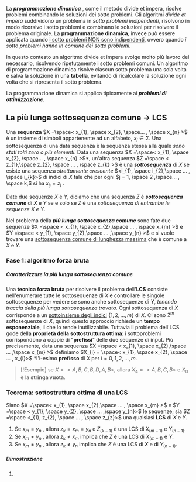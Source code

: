 La ***programmazione dinamica*** , come il metodo divide et impera, risolve problemi combinando le soluzioni dei sotto problemi. 
Gli algoritmi *divide et impera* suddividono un problema in *sotto problemi indipendenti*, risolvono in modo ricorsivo i sotto problemi e combinano le soluzioni per risolvere il problema originale.
La **programmazione dinamica**, invece può essere applicata quando <u>i sotto problemi NON sono indipendenti</u>, ovvero quando *i sotto problemi hanno in comune dei sotto problemi*.

In questo contesto un algoritmo divide et impera svolge molto più lavoro del necessario, risolvendo ripetutamente i sotto problemi comuni. Un algoritmo di programmazione dinamica risolve ciascun sotto problema una sola volta e salva la soluzione in una **tabella**, evitando di ricalcolare la soluzione ogni volta che si ripresenta il sotto problema.

La programmazione dinamica si applica tipicamente ai ***problemi di ottimizzazione***. 
## **La più lunga sottosequenza comune -> LCS**
Una **sequenza** $X =\space< x_{1}, \space x_{2}, \space... , \space x_{n} >$ è un insieme di simboli appartenente ad un alfabeto, $x_{i} \in \Sigma$.
Una sottosequenza di una data sequenza è la sequenza stessa alla quale *sono stati tolti zero o più elementi*. 
Data una sequenza $X =\space< x_{1}, \space x_{2}, \space... , \space x_{n} >$*, un'altra sequenza $Z =\space < z_{1},\space z_{2}, \space ... , \space z_{k} >$ è una ***sottosequenza*** di $X$ se esiste una sequenza *strettamente crescente* $<i_{1}, \space i_{2},\space ... , \space i_{k}>$ di indici di $X$ tale che per ogni $j = 1, \space 2 ,\space... , \space k,$ si ha $x_{i_{j}} = z_{j}$ .

Date due sequenze $X$ e $Y$, diciamo che una sequenza $Z$ è ***sottosequenza comune*** di $X$ e $Y$ se e solo se $Z$ è una *sottosequenza di entrambe le sequenze $X$ e $Y$*. 

Nel problema della ***più lunga sottosequenza comune*** sono fate due sequenze $X =\space < x_{1}, \space x_{2},\space ... , \space x_{m} >$ e $Y  =\space < y_{1}, \space y_{2},\space ... ,\space y_{n} >$ e si vuole trovare una <u>sottosequenza comune di lunghezza massima</u> che è comune a $X$ e $Y$.
### Fase 1: algoritmo forza bruta 
##### Caratterizzare la più lunga sottosequenza comune
Una **tecnica forza bruta** per risolvere il problema dell'**LCS** consiste nell'enumerare tutte le sottosequenze di $X$ e controllare le singole sottosequenze per vedere se sono anche sottosequenze di $Y$, *tenendo traccia della più lunga sottosequenza trovata.* 
Ogni sottosequenza di $X$ corrisponde a un <u>sottoinsieme degli indici</u> {${1, 2, ... , m}$} di $X$. 
Ci sono $2^{m}$ sottosequenze di $X$, quindi questo approccio richiede un **tempo esponenziale**, il che lo rende inutilizzabile.
Tuttavia il problema dell'LCS gode della **proprietà della sottostruttura ottima**: i sottoproblemi corrispondono a coppie di "**prefissi**" delle due sequenze di input.
Più precisamente, data una sequenza $X =\space < x_{1}, \space x_{2},\space ... ,\space x_{m} >$ definiamo $X_{i} = \space< x_{1}, \space x_{2}, \space ... , x_{i}>$ *l'i-esimo **prefisso** di $X$ per $i = 0, 1, 2, ... , m$.

> [!Esempio]
> se $X = <A, B, C , B, D, A, B>$, allora $X_{4} = <A, B, C, B>$ e $X_{0}$ è la **stringa vuota**.
### Teorema: sottostruttura ottima di una LCS
Siano $X =\space< x_{1}, \space x_{2},\space ... , \space x_{m} >$ e $Y =\space < y_{1}, \space  y_{2}, \space ... ,\space  y_{n}>$ le sequenze; sia $Z =\space <_{1}, z_{2}, \space ... , \space z_{z}>$ una qualsiasi **LCS** di $X$ e $Y$.
1. Se $x_{m} = y_{n}$ , allora $z_{k} = x_{m} = y_{n}$ e $Z_{(k - 1)}$ è una LCS di $X_{(m-1)}$ e $Y_{(n-1)}$.
2.  Se $x_{m} \neq  y_{n}$ , allora $z_{k} \neq x_{m}$ implica che $Z$ è una LCS di $X_{(m-1)}$ e $Y$.
3.  Se $x_{m} \neq  y_{n}$ , allora $z_{k} \neq y_{n}$ implica che $Z$ è una LCS di $X$ e di $Y_{(n-1)}$.
##### Dimostrazione
 1. 


